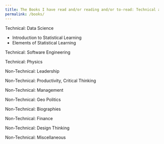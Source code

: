 ```yaml
---
title: The Books I have read and/or reading and/or to-read: Technical and Non-Technical
permalink: /books/
---
```


Technical: Data Science
- Introduction to Statistical Learning
- Elements of Statistical Learning

Technical: Software Engineering

Technical: Physics

Non-Technical: Leadership

Non-Technical: Productivity, Critical Thinking

Non-Technical: Management

Non-Technical: Geo Politics

Non-Technical: Biographies

Non-Technical: Finance

Non-Technical: Design Thinking

Non-Technical: Miscellaneous
